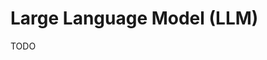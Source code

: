 # Large Language Model (LLM)

<!--
https://github.com/Helicone/helicone
https://github.com/hwchase17/langchain
-->

TODO
